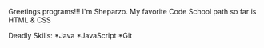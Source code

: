Greetings programs!!! I'm Sheparzo.
My favorite Code School path so far is HTML & CSS

Deadly Skills:
*Java
*JavaScript
*Git